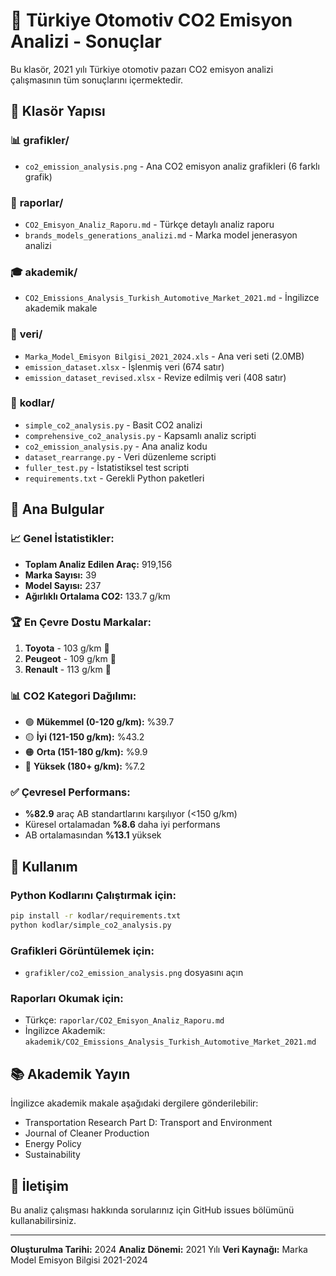 # 🚗 Türkiye Otomotiv CO2 Emisyon Analizi - Sonuçlar

Bu klasör, 2021 yılı Türkiye otomotiv pazarı CO2 emisyon analizi çalışmasının tüm sonuçlarını içermektedir.

## 📁 Klasör Yapısı

### 📊 **grafikler/**
- `co2_emission_analysis.png` - Ana CO2 emisyon analiz grafikleri (6 farklı grafik)

### 📄 **raporlar/**
- `CO2_Emisyon_Analiz_Raporu.md` - Türkçe detaylı analiz raporu
- `brands_models_generations_analizi.md` - Marka model jenerasyon analizi

### 🎓 **akademik/**
- `CO2_Emissions_Analysis_Turkish_Automotive_Market_2021.md` - İngilizce akademik makale

### 💾 **veri/**
- `Marka_Model_Emisyon Bilgisi_2021_2024.xls` - Ana veri seti (2.0MB)
- `emission_dataset.xlsx` - İşlenmiş veri (674 satır)
- `emission_dataset_revised.xlsx` - Revize edilmiş veri (408 satır)

### 🐍 **kodlar/**
- `simple_co2_analysis.py` - Basit CO2 analizi
- `comprehensive_co2_analysis.py` - Kapsamlı analiz scripti
- `co2_emission_analysis.py` - Ana analiz kodu
- `dataset_rearrange.py` - Veri düzenleme scripti
- `fuller_test.py` - İstatistiksel test scripti
- `requirements.txt` - Gerekli Python paketleri

## 🎯 Ana Bulgular

### 📈 **Genel İstatistikler:**
- **Toplam Analiz Edilen Araç:** 919,156
- **Marka Sayısı:** 39
- **Model Sayısı:** 237
- **Ağırlıklı Ortalama CO2:** 133.7 g/km

### 🏆 **En Çevre Dostu Markalar:**
1. **Toyota** - 103 g/km 🥇
2. **Peugeot** - 109 g/km 🥈
3. **Renault** - 113 g/km 🥉

### 📊 **CO2 Kategori Dağılımı:**
- 🟢 **Mükemmel (0-120 g/km):** %39.7
- 🟡 **İyi (121-150 g/km):** %43.2
- 🟠 **Orta (151-180 g/km):** %9.9
- 🔴 **Yüksek (180+ g/km):** %7.2

### ✅ **Çevresel Performans:**
- **%82.9** araç AB standartlarını karşılıyor (<150 g/km)
- Küresel ortalamadan **%8.6** daha iyi performans
- AB ortalamasından **%13.1** yüksek

## 🔧 Kullanım

### Python Kodlarını Çalıştırmak için:
```bash
pip install -r kodlar/requirements.txt
python kodlar/simple_co2_analysis.py
```

### Grafikleri Görüntülemek için:
- `grafikler/co2_emission_analysis.png` dosyasını açın

### Raporları Okumak için:
- Türkçe: `raporlar/CO2_Emisyon_Analiz_Raporu.md`
- İngilizce Akademik: `akademik/CO2_Emissions_Analysis_Turkish_Automotive_Market_2021.md`

## 📚 Akademik Yayın

İngilizce akademik makale aşağıdaki dergilere gönderilebilir:
- Transportation Research Part D: Transport and Environment
- Journal of Cleaner Production
- Energy Policy
- Sustainability

## 📧 İletişim

Bu analiz çalışması hakkında sorularınız için GitHub issues bölümünü kullanabilirsiniz.

---
**Oluşturulma Tarihi:** 2024
**Analiz Dönemi:** 2021 Yılı
**Veri Kaynağı:** Marka Model Emisyon Bilgisi 2021-2024